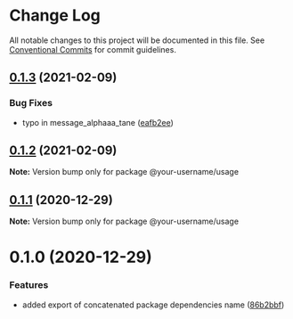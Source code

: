 # Change Log

All notable changes to this project will be documented in this file.
See [Conventional Commits](https://conventionalcommits.org) for commit guidelines.

## [0.1.3](https://github.com/morcosIbra/minimal-lerna/compare/@your-username/usage@0.1.2...@your-username/usage@0.1.3) (2021-02-09)


### Bug Fixes

* typo in message_alphaaa_tane ([eafb2ee](https://github.com/morcosIbra/minimal-lerna/commit/eafb2ee10dc01b9f274eca7fe886d174bb0acafd))





## [0.1.2](https://github.com/morcosIbra/minimal-lerna/compare/@your-username/usage@0.1.1...@your-username/usage@0.1.2) (2021-02-09)

**Note:** Version bump only for package @your-username/usage






## [0.1.1](https://github.com/morcosIbra/minimal-lerna/compare/@your-username/usage@0.1.0...@your-username/usage@0.1.1) (2020-12-29)

**Note:** Version bump only for package @your-username/usage





# 0.1.0 (2020-12-29)


### Features

* added export of concatenated package dependencies name ([86b2bbf](https://github.com/morcosIbra/minimal-lerna/commit/86b2bbf9604c61165378b94cc58ec428b487f56c))
